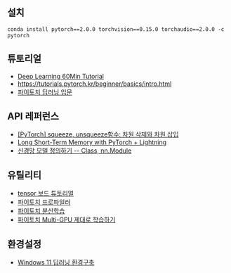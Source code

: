 
## 설치 ##
```
conda install pytorch==2.0.0 torchvision==0.15.0 torchaudio==2.0.0 -c pytorch
```

## 튜토리얼 ##

* [Deep Learning 60Min Tutorial](https://tutorials.pytorch.kr/beginner/deep_learning_60min_blitz.html)
* https://tutorials.pytorch.kr/beginner/basics/intro.html
* [파이토치 딥러닝 입문](https://wikidocs.net/book/2788)

## API 레퍼런스 ##

* [[PyTorch] squeeze, unsqueeze함수: 차원 삭제와 차원 삽입](https://sanghyu.tistory.com/86)
* [Long Short-Term Memory with PyTorch + Lightning](https://www.youtube.com/watch?v=RHGiXPuo_pI)
* [신경망 모델 정의하기 -- Class, nn.Module](https://anweh.tistory.com/21)


## 유틸리티 

* [tensor 보드 튜토리얼](https://tutorials.pytorch.kr/beginner/introyt/tensorboardyt_tutorial.html)
* [파이토치 프로파일러](https://jh-bk.tistory.com/20)
* [파이토치 분산학습](https://velog.io/@hsp/Pytorch%EB%A1%9C-Data-%EB%B6%84%EC%82%B0%ED%95%99%EC%8A%B5%ED%95%98%EA%B8%B0)
* [파이토치 Multi-GPU 제대로 학습하기](https://medium.com/daangn/pytorch-multi-gpu-%ED%95%99%EC%8A%B5-%EC%A0%9C%EB%8C%80%EB%A1%9C-%ED%95%98%EA%B8%B0-27270617936b)


## 환경설정 ##

* [Windows 11 딥러닝 환경구축](https://mz-moonzoo.tistory.com/2)
